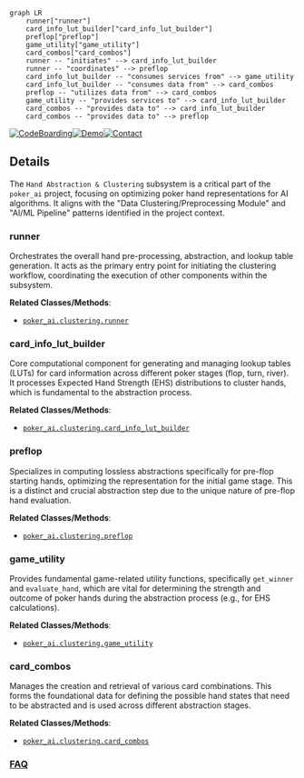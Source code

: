 ```mermaid
graph LR
    runner["runner"]
    card_info_lut_builder["card_info_lut_builder"]
    preflop["preflop"]
    game_utility["game_utility"]
    card_combos["card_combos"]
    runner -- "initiates" --> card_info_lut_builder
    runner -- "coordinates" --> preflop
    card_info_lut_builder -- "consumes services from" --> game_utility
    card_info_lut_builder -- "consumes data from" --> card_combos
    preflop -- "utilizes data from" --> card_combos
    game_utility -- "provides services to" --> card_info_lut_builder
    card_combos -- "provides data to" --> card_info_lut_builder
    card_combos -- "provides data to" --> preflop
```

[![CodeBoarding](https://img.shields.io/badge/Generated%20by-CodeBoarding-9cf?style=flat-square)](https://github.com/CodeBoarding/GeneratedOnBoardings)[![Demo](https://img.shields.io/badge/Try%20our-Demo-blue?style=flat-square)](https://www.codeboarding.org/demo)[![Contact](https://img.shields.io/badge/Contact%20us%20-%20contact@codeboarding.org-lightgrey?style=flat-square)](mailto:contact@codeboarding.org)

## Details

The `Hand Abstraction & Clustering` subsystem is a critical part of the `poker_ai` project, focusing on optimizing poker hand representations for AI algorithms. It aligns with the "Data Clustering/Preprocessing Module" and "AI/ML Pipeline" patterns identified in the project context.

### runner
Orchestrates the overall hand pre-processing, abstraction, and lookup table generation. It acts as the primary entry point for initiating the clustering workflow, coordinating the execution of other components within the subsystem.


**Related Classes/Methods**:

- <a href="https://github.com/fedden/poker_ai/blob/develop/poker_ai/clustering/runner.py" target="_blank" rel="noopener noreferrer">`poker_ai.clustering.runner`</a>


### card_info_lut_builder
Core computational component for generating and managing lookup tables (LUTs) for card information across different poker stages (flop, turn, river). It processes Expected Hand Strength (EHS) distributions to cluster hands, which is fundamental to the abstraction process.


**Related Classes/Methods**:

- <a href="https://github.com/fedden/poker_ai/blob/develop/poker_ai/clustering/card_info_lut_builder.py" target="_blank" rel="noopener noreferrer">`poker_ai.clustering.card_info_lut_builder`</a>


### preflop
Specializes in computing lossless abstractions specifically for pre-flop starting hands, optimizing the representation for the initial game stage. This is a distinct and crucial abstraction step due to the unique nature of pre-flop hand evaluation.


**Related Classes/Methods**:

- <a href="https://github.com/fedden/poker_ai/blob/develop/poker_ai/clustering/preflop.py" target="_blank" rel="noopener noreferrer">`poker_ai.clustering.preflop`</a>


### game_utility
Provides fundamental game-related utility functions, specifically `get_winner` and `evaluate_hand`, which are vital for determining the strength and outcome of poker hands during the abstraction process (e.g., for EHS calculations).


**Related Classes/Methods**:

- <a href="https://github.com/fedden/poker_ai/blob/develop/poker_ai/clustering/game_utility.py" target="_blank" rel="noopener noreferrer">`poker_ai.clustering.game_utility`</a>


### card_combos
Manages the creation and retrieval of various card combinations. This forms the foundational data for defining the possible hand states that need to be abstracted and is used across different abstraction stages.


**Related Classes/Methods**:

- <a href="https://github.com/fedden/poker_ai/blob/develop/poker_ai/clustering/card_combos.py" target="_blank" rel="noopener noreferrer">`poker_ai.clustering.card_combos`</a>




### [FAQ](https://github.com/CodeBoarding/GeneratedOnBoardings/tree/main?tab=readme-ov-file#faq)